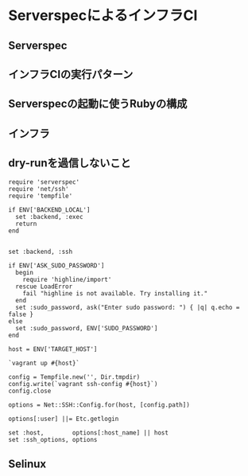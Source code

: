 # ServerspecによるインフラCI

## Serverspec

## インフラCIの実行パターン

## Serverspecの起動に使うRubyの構成

## インフラ

## dry-runを過信しないこと

```
require 'serverspec'
require 'net/ssh'
require 'tempfile'

if ENV['BACKEND_LOCAL']
  set :backend, :exec
  return
end


set :backend, :ssh

if ENV['ASK_SUDO_PASSWORD']
  begin
    require 'highline/import'
  rescue LoadError
    fail "highline is not available. Try installing it."
  end
  set :sudo_password, ask("Enter sudo password: ") { |q| q.echo = false }
else
  set :sudo_password, ENV['SUDO_PASSWORD']
end

host = ENV['TARGET_HOST']

`vagrant up #{host}`

config = Tempfile.new('', Dir.tmpdir)
config.write(`vagrant ssh-config #{host}`)
config.close

options = Net::SSH::Config.for(host, [config.path])

options[:user] ||= Etc.getlogin

set :host,        options[:host_name] || host
set :ssh_options, options
```

## Selinux


